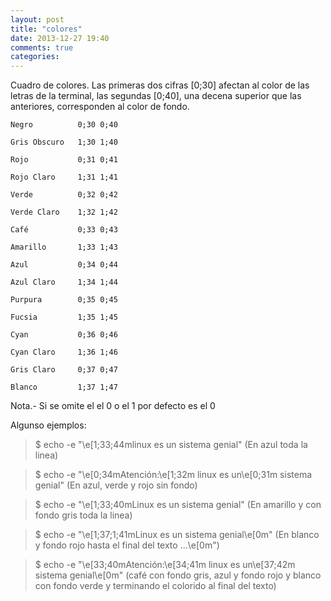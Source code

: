 ```yaml
---
layout: post
title: "colores"
date: 2013-12-27 19:40
comments: true
categories: 
---
```

Cuadro de colores. Las primeras dos cifras [0;30] afectan al color de las letras de la terminal, las segundas [0;40], una decena superior que las anteriores, corresponden al color de fondo.

	Negro          0;30	0;40  

	Gris Obscuro   1;30	1;40

	Rojo           0;31	0;41  

	Rojo Claro     1;31	1;41

	Verde          0;32	0;42  

	Verde Claro    1;32	1;42

	Café           0;33	0;43  

	Amarillo       1;33	1;43

	Azul           0;34	0;44   

	Azul Claro     1;34	1;44

	Purpura        0;35	0;45  

	Fucsia         1;35	1;45

	Cyan           0;36	0;46   

	Cyan Claro     1;36	1;46

	Gris Claro     0;37	0;47   

	Blanco         1;37	1;47

Nota.- Si se omite el el 0 o el 1 por defecto es el 0

Algunso ejemplos:

>$ echo -e "\e[1;33;44mlinux es un sistema genial" (En azul toda la linea)

>$ echo -e "\e[0;34mAtención:\e[1;32m linux es un\e[0;31m sistema genial" (En azul, verde y rojo sin fondo)

>$ echo -e "\e[1;33;40mLinux es un sistema genial" (En amarillo y con fondo gris toda la linea)

>$ echo -e "\e[1;37;1;41mLinux es un sistema genial\e[0m" (En blanco y fondo rojo hasta el final del texto  ...\e[0m")

>$ echo -e "\e[33;40mAtención:\e[34;41m linux es un\e[37;42m sistema genial\e[0m" (café con fondo gris, azul y fondo rojo y blanco con fondo verde y terminando el colorido al final del texto) 

